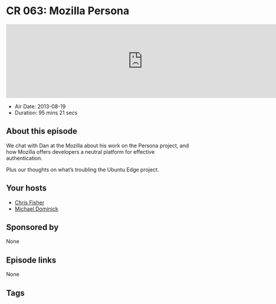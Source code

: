 # CR 063: Mozilla Persona

<iframe src="https://player.fireside.fm/v2/MLf2ZzhC+KGsnPAKs?theme=dark" width="740" height="200" frameborder="0" scrolling="no"></iframe>

* Air Date: 2013-08-19
* Duration: 95 mins 21 secs

## About this episode

We chat with Dan at the Mozilla about his work on the Persona project, and how Mozilla offers developers a neutral platform for effective authentication.

Plus our thoughts on what’s troubling the Ubuntu Edge project.

## Your hosts
* [Chris Fisher](https://coder.show/hosts/chrislas)
* [Michael Dominick](https://coder.show/hosts/michael)

## Sponsored by

None



## Episode links

None



## Tags

